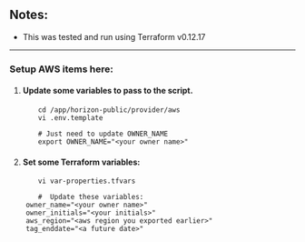## Notes:
*  This was tested and run using Terraform v0.12.17

---

###  Setup AWS items here:

1.    #### Update some variables to pass to the script.

``` 
       cd /app/horizon-public/provider/aws
       vi .env.template

       # Just need to update OWNER_NAME
       export OWNER_NAME="<your owner name>"

```

2.    #### Set some Terraform variables:

```
       vi var-properties.tfvars

       #  Update these variables:
	owner_name="<your owner name>"
	owner_initials="<your initials>"
	aws_region="<aws region you exported earlier>"
	tag_enddate="<a future date>"

```
